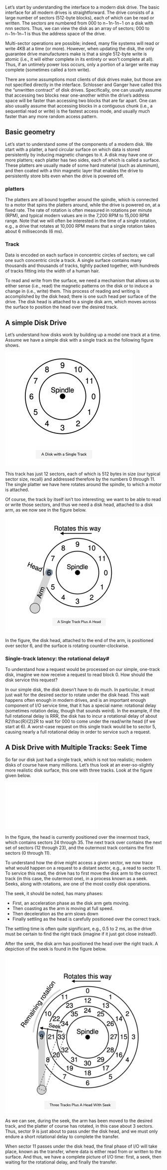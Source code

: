 Let’s start by understanding the interface to a modern disk drive. The basic interface for all modern drives is straightforward. The drive consists of a large number of sectors (512-byte blocks), each of which can be read or written. The sectors are numbered from 000 to n−1n-1n−1 on a disk with nnn sectors. Thus, we can view the disk as an array of sectors; 000 to n−1n-1n−1 is thus the address space of the drive.


Multi-sector operations are possible; indeed, many file systems will read or write 4KB at a time (or more). However, when updating the disk, the only guarantee drive manufacturers make is that a single 512-byte write is atomic (i.e., it will either complete in its entirety or won’t complete at all). Thus, if an untimely power loss occurs, only a portion of a larger write may complete (sometimes called a torn write).


There are some assumptions most clients of disk drives make, but those are not specified directly in the interface. Schlosser and Ganger have called this the “unwritten contract” of disk drives. Specifically, one can usually assume that accessing two blocks near one-another within the drive’s address space will be faster than accessing two blocks that are far apart. One can also usually assume that accessing blocks in a contiguous chunk (i.e., a sequential read or write) is the fastest access mode, and usually much faster than any more random access pattern.


## Basic geometry

Let’s start to understand some of the components of a modern disk. We start with a platter, a hard circular surface on which data is stored persistently by inducing magnetic changes to it. A disk may have one or more platters; each platter has two sides, each of which is called a surface. These platters are usually made of some hard material (such as aluminum), and then coated with a thin magnetic layer that enables the drive to persistently store bits even when the drive is powered off.

### platters

The platters are all bound together around the spindle, which is connected to a motor that spins the platters around, while the drive is powered on, at a fixed rate. The rate of rotation is often measured in rotations per minute (RPM), and typical modern values are in the 7,200 RPM to 15,000 RPM range. Note that we will often be interested in the time of a single rotation, e.g., a drive that rotates at 10,000 RPM means that a single rotation takes about 6 milliseconds (6 ms).

### Track

Data is encoded on each surface in concentric circles of sectors; we call one such concentric circle a track. A single surface contains many thousands and thousands of tracks, tightly packed together, with hundreds of tracks fitting into the width of a human hair.

To read and write from the surface, we need a mechanism that allows us to either sense (i.e., read) the magnetic patterns on the disk or to induce a change in (i.e., write) them. This process of reading and writing is accomplished by the disk head; there is one such head per surface of the drive. The disk head is attached to a single disk arm, which moves across the surface to position the head over the desired track.

## A simple Disk Drive


Let’s understand how disks work by building up a model one track at a time. Assume we have a simple disk with a single track as the following figure shows.

![](single_track.png)

This track has just 12 sectors, each of which is 512 bytes in size (our typical sector size, recall) and addressed therefore by the numbers 0 through 11. The single platter we have here rotates around the spindle, to which a motor is attached.



Of course, the track by itself isn’t too interesting; we want to be able to read or write those sectors, and thus we need a disk head, attached to a disk arm, as we now see in the figure below.

![](plus_head.png)

In the figure, the disk head, attached to the end of the arm, is positioned over sector 6, and the surface is rotating counter-clockwise.

### Single-track latency: the rotational delay#

To understand how a request would be processed on our simple, one-track disk, imagine we now receive a request to read block 0. How should the disk service this request?

In our simple disk, the disk doesn’t have to do much. In particular, it must just wait for the desired sector to rotate under the disk head. This wait happens often enough in modern drives, and is an important enough component of I/O service time, that it has a special name: rotational delay (sometimes rotation delay, though that sounds weird). In the example, if the full rotational delay is RRR, the disk has to incur a rotational delay of about R2\frac{R}{2}​2​​R​​ to wait for 000 to come under the read/write head (if we start at 6). A worst-case request on this single track would be to sector 5, causing nearly a full rotational delay in order to service such a request.

## A Disk Drive with Multiple Tracks: Seek Time


So far our disk just had a single track, which is not too realistic; modern disks of course have many millions. Let’s thus look at an ever-so-slightly more realistic disk surface, this one with three tracks. Look at the figure given below.

![](three_track.md)

In the figure, the head is currently positioned over the innermost track, which contains sectors 24 through 35. The next track over contains the next set of sectors (12 through 23), and the outermost track contains the first sectors (0 through 11).



To understand how the drive might access a given sector, we now trace what would happen on a request to a distant sector, e.g., a read to sector 11. To service this read, the drive has to first move the disk arm to the correct track (in this case, the outermost one), in a process known as a seek. Seeks, along with rotations, are one of the most costly disk operations.




The seek, it should be noted, has many phases:



- First, an acceleration phase as the disk arm gets moving.
- Then coasting as the arm is moving at full speed.
- Then deceleration as the arm slows down
- Finally settling as the head is carefully positioned over the correct track.


The settling time is often quite significant, e.g., 0.5 to 2 ms, as the drive must be certain to find the right track (imagine if it just got close instead!).

After the seek, the disk arm has positioned the head over the right track. A depiction of the seek is found in the figure below.

![](three_track_plus_seek.png)

As we can see, during the seek, the arm has been moved to the desired track, and the platter of course has rotated, in this case about 3 sectors. Thus, sector 9 is just about to pass under the disk head, and we must only endure a short rotational delay to complete the transfer.

When sector 11 passes under the disk head, the final phase of I/O will take place, known as the transfer, where data is either read from or written to the surface. And thus, we have a complete picture of I/O time: first, a seek, then waiting for the rotational delay, and finally the transfer.